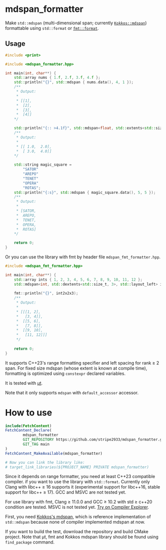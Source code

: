 # mdspan_formatter
Make `std::mdspan` (multi-dimensional span; currently [`Kokkos::mdspan`](https://github.com/kokkos/mdspan)) formattable using `std::format` or [`fmt::format`](https://github.com/fmtlib/fmt).

## Usage

```c++
#include <print>

#include <mdspan_formatter.hpp>

int main(int, char**) {
    std::array nums { 1.f, 2.f, 3.f, 4.f };
    std::println("{}", std::mdspan { nums.data(), 4, 1 });
    /**
     * Output:
     * 
     * [[1],
     *  [2],
     *  [3],
     *  [4]]
    */

    std::println("{:: >4.1f}", std::mdspan<float, std::extents<std::size_t, 2, 2>> { nums.data() });
    /**
     * Output:
     * 
     * [[ 1.0,  2.0],
     *  [ 3.0,  4.0]]
    */

    std::string magic_square =
        "SATOR"
        "AREPO"
        "TENET"
        "OPERA"
        "ROTAS";
    std::println("{:s}", std::mdspan { magic_square.data(), 5, 5 });
    /**
     * Output:
     * 
     * [SATOR,
     *  AREPO,
     *  TENET,
     *  OPERA,
     *  ROTAS]
    */

    return 0;
}
```

Or you can use the library with fmt by header file `mdspan_fmt_formatter.hpp`.

```c++
#include <mdspan_fmt_formatter.hpp>

int main(int, char**) {
    std::array ints { 1, 2, 3, 4, 5, 6, 7, 8, 9, 10, 11, 12 };
    std::mdspan<int, std::dextents<std::size_t, 3>, std::layout_left> int2x2x3 { ints.data(), 2, 2, 3 };
    
    fmt::println("{}", int2x2x3);
    /**
     * Output:
     * 
     * [[[1, 2],
     *   [3, 4]],
     *  [[5, 6],
     *   [7, 8]],
     *  [[9, 10],
     *   [11, 12]]]
     */
    
    return 0;
}
```

It supports C++23's range formatting specifier and left spacing for rank ≥ 2 span.
For fixed size mdspan (whose extent is known at compile time), formatting is optimized using `constexpr` declared variables.

It is tested with [μt](https://github.com/boost-ext/ut).

Note that it only supports `mdspan` with `default_accessor` accessor.

# How to use

```cmake
include(FetchContent)
FetchContent_Declare(
        mdspan_formatter
        GIT_REPOSITORY https://github.com/stripe2933/mdspan_formatter.git
        GIT_TAG main
)
FetchContent_MakeAvailable(mdspan_formatter)

# Now you can link the library like:
# target_link_libraries(${PROJECT_NAME} PRIVATE mdspan_formatter)
```

Since it depends on range formatter, you need at least C++23 compatible compiler.
if you want to use the library with `std::format`. Currently only Clang with libc++ ≥ 16 supports it (experimental support for libc++16, stable support for libc++ ≥ 17).
GCC and MSVC are not tested yet.

For use library with fmt, Clang ≥ 11.0.0 and GCC ≥ 10.2 with std ≥ c++20 condition are tested. MSVC is not tested yet.
 [Try on Compiler Explorer](https://godbolt.org/z/1sTd18Gxs).

First, you need [Kokkos's mdspan](https://github.com/kokkos/mdspan), which is reference implementation of `std::mdspan` because none of compiler
implemented mdspan at now.

If you want to build the test, download the repository and build CMake project. Note that μt, fmt and Kokkos mdspan library should be found using
`find_package` command.
